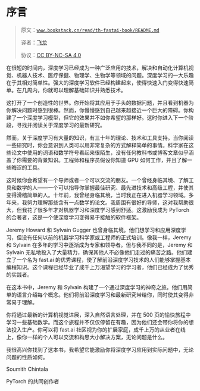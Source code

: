 # 序言

> 原文：[`www.bookstack.cn/read/th-fastai-book/README.md`](https://www.bookstack.cn/read/th-fastai-book/README.md)
>
> 译者：[飞龙](https://github.com/wizardforcel)
>
> 协议：[CC BY-NC-SA 4.0](http://creativecommons.org/licenses/by-nc-sa/4.0/)


在很短的时间内，深度学习已经成为一种广泛应用的技术，解决和自动化计算机视觉、机器人技术、医疗保健、物理学、生物学等领域的问题。深度学习的一大乐趣在于其相对简单性。强大的深度学习软件已经构建起来，使得快速入门变得快速简单。在几周内，你就可以理解基础知识并熟悉技术。

这打开了一个创造性的世界。你开始将其应用于手头的数据问题，并且看到机器为你解决问题时感到很棒。然而，你慢慢感到自己越来越接近一个巨大的障碍。你构建了一个深度学习模型，但它的效果并不如你希望的那样好。这时你进入下一个阶段，寻找并阅读关于深度学习的最新研究。

然而，关于深度学习有大量的知识，有三十年的理论、技术和工具支持。当你阅读一些研究时，你会意识到人类可以用非常复杂的方式解释简单的事情。科学家在这些论文中使用的词语和数学符号看起来很陌生，没有任何教科书或博客文章似乎涵盖了你需要的背景知识。工程师和程序员假设你知道 GPU 如何工作，并且了解一些晦涩的工具。

这时候你会希望有一个导师或者一个可以交流的朋友。一个曾经身临其境、了解工具和数学的人——一个可以指导你掌握最佳研究、最先进技术和高级工程，并使其变得滑稽简单的人。十年前，我曾经身临其境，当时我正在进入机器学习领域。多年来，我努力理解那些含有一点数学的论文。我周围有很好的导师，这对我帮助很大，但我花了很多年才对机器学习和深度学习感到舒适。这激励我成为 PyTorch 的合著者，这是一个使深度学习变得易于接触的软件框架。

Jeremy Howard 和 Sylvain Gugger 也曾身临其境。他们想学习和应用深度学习，但没有任何以前的机器学习科学家或工程师的正式培训。像我一样，Jeremy 和 Sylvain 在多年的学习中逐渐成为专家和领导者。但与我不同的是，Jeremy 和 Sylvain 无私地投入了大量精力，确保其他人不必像他们走过的痛苦之路。他们建立了一个名为 fast.ai 的优秀课程，使了解前沿深度学习技术的人们能够掌握基本编程知识。这个课程已经毕业了成千上万渴望学习的学习者，他们已经成为了优秀的实践者。

在这本书中，Jeremy 和 Sylvain 构建了一个通过深度学习的神奇之旅。他们用简单的语言介绍每个概念。他们将前沿深度学习和最新研究带给你，同时使其变得非常易于理解。

你将通过最新的计算机视觉进展，深入自然语言处理，并在 500 页的愉快旅程中学习一些基础数学。而这个旅程并不仅仅停留在有趣，因为他们还会带你将你的想法投入生产。你可以将 fast.ai 社区视为你的扩展家庭，成千上万的从业者在线上，像你一样的个人可以交流和构思大小解决方案，无论问题是什么。

我很高兴你找到了这本书，我希望它能激励你将深度学习应用到实际问题中，无论问题的性质如何。

Soumith Chintala

PyTorch 的共同创作者
